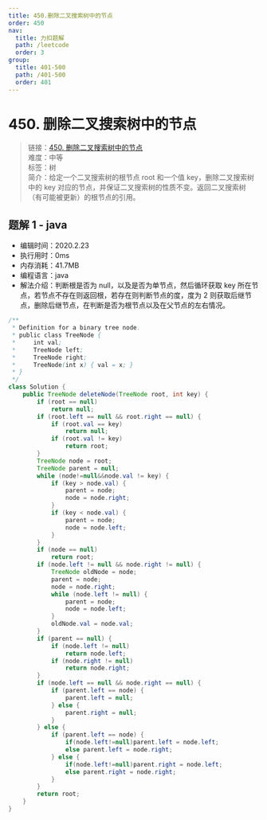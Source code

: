 ```yaml
---
title: 450.删除二叉搜索树中的节点
order: 450
nav:
  title: 力扣题解
  path: /leetcode
  order: 3
group:
  title: 401-500
  path: /401-500
  order: 401
---
```


# 450. 删除二叉搜索树中的节点

> 链接：[450. 删除二叉搜索树中的节点](https://leetcode-cn.com/problems/delete-node-in-a-bst/)  
> 难度：中等  
> 标签：树  
> 简介：给定一个二叉搜索树的根节点 root 和一个值 key，删除二叉搜索树中的 key 对应的节点，并保证二叉搜索树的性质不变。返回二叉搜索树（有可能被更新）的根节点的引用。

## 题解 1 - java

- 编辑时间：2020.2.23
- 执行用时：0ms
- 内存消耗：41.7MB
- 编程语言：java
- 解法介绍：判断根是否为 null，以及是否为单节点，然后循环获取 key 所在节点，若节点不存在则返回根，若存在则判断节点的度，度为 2 则获取后继节点，删除后继节点，在判断是否为根节点以及在父节点的左右情况。

```java
/**
 * Definition for a binary tree node.
 * public class TreeNode {
 *     int val;
 *     TreeNode left;
 *     TreeNode right;
 *     TreeNode(int x) { val = x; }
 * }
 */
class Solution {
    public TreeNode deleteNode(TreeNode root, int key) {
		if (root == null)
			return null;
		if (root.left == null && root.right == null) {
			if (root.val == key)
				return null;
			if (root.val != key)
				return root;
		}
		TreeNode node = root;
		TreeNode parent = null;
		while (node!=null&&node.val != key) {
			if (key > node.val) {
				parent = node;
				node = node.right;
			}
			if (key < node.val) {
				parent = node;
				node = node.left;
			}
		}
		if (node == null)
			return root;
		if (node.left != null && node.right != null) {
			TreeNode oldNode = node;
			parent = node;
			node = node.right;
			while (node.left != null) {
				parent = node;
				node = node.left;
			}
			oldNode.val = node.val;
		}
		if (parent == null) {
			if (node.left != null)
				return node.left;
			if (node.right != null)
				return node.right;
		}
		if (node.left == null && node.right == null) {
			if (parent.left == node) {
				parent.left = null;
			} else {
				parent.right = null;
			}
		} else {
			if (parent.left == node) {
				if(node.left!=null)parent.left = node.left;
				else parent.left = node.right;
			} else {
				if(node.left!=null)parent.right = node.left;
				else parent.right = node.right;
			}
		}
		return root;
	}
}
```
